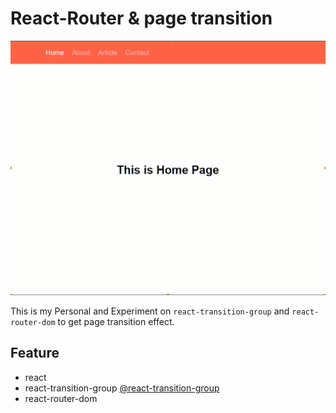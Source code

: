 # React-Router & page transition

![example](assets/example.gif)

This is my Personal and Experiment on `react-transition-group` and `react-router-dom` to get page transition effect. 

## Feature
- react
- react-transition-group [@react-transition-group](https://github.com/reactjs/react-transition-group)
- react-router-dom

